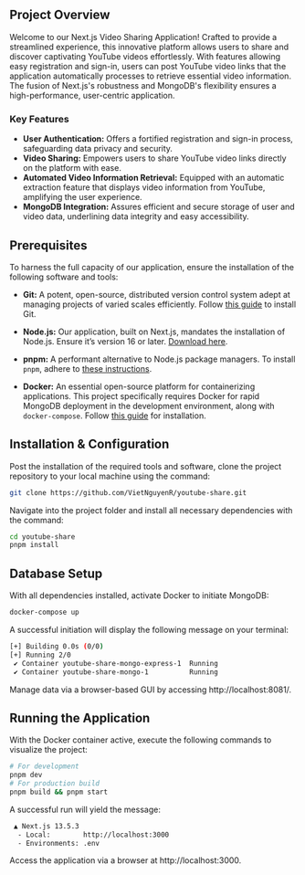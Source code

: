 ## Project Overview

Welcome to our Next.js Video Sharing Application! Crafted to provide a streamlined experience, this innovative platform allows users to share and discover captivating YouTube videos effortlessly. With features allowing easy registration and sign-in, users can post YouTube video links that the application automatically processes to retrieve essential video information. The fusion of Next.js's robustness and MongoDB's flexibility ensures a high-performance, user-centric application.

### Key Features

- **User Authentication:** Offers a fortified registration and sign-in process, safeguarding data privacy and security.
- **Video Sharing:** Empowers users to share YouTube video links directly on the platform with ease.
- **Automated Video Information Retrieval:** Equipped with an automatic extraction feature that displays video information from YouTube, amplifying the user experience.
- **MongoDB Integration:** Assures efficient and secure storage of user and video data, underlining data integrity and easy accessibility.

## Prerequisites

To harness the full capacity of our application, ensure the installation of the following software and tools:

- **Git:** A potent, open-source, distributed version control system adept at managing projects of varied scales efficiently. Follow [this guide](https://github.com/git-guides/install-git) to install Git.

- **Node.js:** Our application, built on Next.js, mandates the installation of Node.js. Ensure it’s version 16 or later. [Download here](https://nodejs.org/).

- **pnpm:** A performant alternative to Node.js package managers. To install `pnpm`, adhere to [these instructions](https://pnpm.io/installation).

- **Docker:** An essential open-source platform for containerizing applications. This project specifically requires Docker for rapid MongoDB deployment in the development environment, along with `docker-compose`. Follow [this guide](https://docs.docker.com/compose/install/) for installation.

## Installation & Configuration

Post the installation of the required tools and software, clone the project repository to your local machine using the command:

```bash
git clone https://github.com/VietNguyenR/youtube-share.git
```

Navigate into the project folder and install all necessary dependencies with the command:

```bash
cd youtube-share
pnpm install
```

## Database Setup
With all dependencies installed, activate Docker to initiate MongoDB:
```bash
docker-compose up
```

A successful initiation will display the following message on your terminal:

```bash
[+] Building 0.0s (0/0)
[+] Running 2/0
 ✔ Container youtube-share-mongo-express-1  Running
 ✔ Container youtube-share-mongo-1          Running
```
Manage data via a browser-based GUI by accessing http://localhost:8081/.

## Running the Application

With the Docker container active, execute the following commands to visualize the project:

```bash
# For development 
pnpm dev
# For production build
pnpm build && pnpm start
```

A successful run will yield the message:
```bash
 ▲ Next.js 13.5.3
  - Local:        http://localhost:3000
  - Environments: .env
```

Access the application via a browser at http://localhost:3000.

